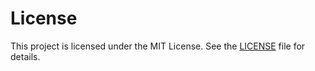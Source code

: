 # License

This project is licensed under the MIT License. See the [LICENSE](../../LICENSE) file for details.
